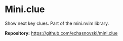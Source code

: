 # Mini.clue

Show next key clues. Part of the mini.nvim library.

**Repository:** <https://github.com/echasnovski/mini.clue>
